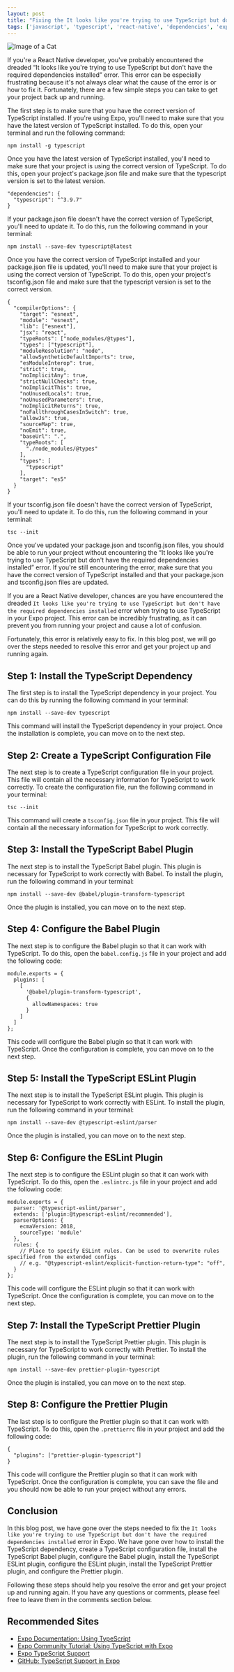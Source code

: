 ```yaml
---
layout: post
title: "Fixing the It looks like you're trying to use TypeScript but don't have the required dependencies installed Error in Expo"
tags: ['javascript', 'typescript', 'react-native', 'dependencies', 'expo']
---
```


![Image of a Cat](http://source.unsplash.com/1600x900/?cat)

If you're a React Native developer, you've probably encountered the dreaded “It looks like you're trying to use TypeScript but don't have the required dependencies installed” error. This error can be especially frustrating because it's not always clear what the cause of the error is or how to fix it. Fortunately, there are a few simple steps you can take to get your project back up and running.

The first step is to make sure that you have the correct version of TypeScript installed. If you're using Expo, you'll need to make sure that you have the latest version of TypeScript installed. To do this, open your terminal and run the following command:

```
npm install -g typescript
```

Once you have the latest version of TypeScript installed, you'll need to make sure that your project is using the correct version of TypeScript. To do this, open your project's package.json file and make sure that the typescript version is set to the latest version.

```
"dependencies": {
  "typescript": "^3.9.7"
}
```

If your package.json file doesn't have the correct version of TypeScript, you'll need to update it. To do this, run the following command in your terminal:

```
npm install --save-dev typescript@latest
```

Once you have the correct version of TypeScript installed and your package.json file is updated, you'll need to make sure that your project is using the correct version of TypeScript. To do this, open your project's tsconfig.json file and make sure that the typescript version is set to the correct version.

```
{
  "compilerOptions": {
    "target": "esnext",
    "module": "esnext",
    "lib": ["esnext"],
    "jsx": "react",
    "typeRoots": ["node_modules/@types"],
    "types": ["typescript"],
    "moduleResolution": "node",
    "allowSyntheticDefaultImports": true,
    "esModuleInterop": true,
    "strict": true,
    "noImplicitAny": true,
    "strictNullChecks": true,
    "noImplicitThis": true,
    "noUnusedLocals": true,
    "noUnusedParameters": true,
    "noImplicitReturns": true,
    "noFallthroughCasesInSwitch": true,
    "allowJs": true,
    "sourceMap": true,
    "noEmit": true,
    "baseUrl": ".",
    "typeRoots": [
      "./node_modules/@types"
    ],
    "types": [
      "typescript"
    ],
    "target": "es5"
  }
}
```

If your tsconfig.json file doesn't have the correct version of TypeScript, you'll need to update it. To do this, run the following command in your terminal:

```
tsc --init
```

Once you've updated your package.json and tsconfig.json files, you should be able to run your project without encountering the “It looks like you're trying to use TypeScript but don't have the required dependencies installed” error. If you're still encountering the error, make sure that you have the correct version of TypeScript installed and that your package.json and tsconfig.json files are updated.

If you are a React Native developer, chances are you have encountered the dreaded `It looks like you're trying to use TypeScript but don't have the required dependencies installed` error when trying to use TypeScript in your Expo project. This error can be incredibly frustrating, as it can prevent you from running your project and cause a lot of confusion.

Fortunately, this error is relatively easy to fix. In this blog post, we will go over the steps needed to resolve this error and get your project up and running again.

## Step 1: Install the TypeScript Dependency

The first step is to install the TypeScript dependency in your project. You can do this by running the following command in your terminal:

```
npm install --save-dev typescript
```

This command will install the TypeScript dependency in your project. Once the installation is complete, you can move on to the next step.

## Step 2: Create a TypeScript Configuration File

The next step is to create a TypeScript configuration file in your project. This file will contain all the necessary information for TypeScript to work correctly. To create the configuration file, run the following command in your terminal:

```
tsc --init
```

This command will create a `tsconfig.json` file in your project. This file will contain all the necessary information for TypeScript to work correctly.

## Step 3: Install the TypeScript Babel Plugin

The next step is to install the TypeScript Babel plugin. This plugin is necessary for TypeScript to work correctly with Babel. To install the plugin, run the following command in your terminal:

```
npm install --save-dev @babel/plugin-transform-typescript
```

Once the plugin is installed, you can move on to the next step.

## Step 4: Configure the Babel Plugin

The next step is to configure the Babel plugin so that it can work with TypeScript. To do this, open the `babel.config.js` file in your project and add the following code:

```
module.exports = {
  plugins: [
    [
      '@babel/plugin-transform-typescript',
      {
        allowNamespaces: true
      }
    ]
  ]
};
```

This code will configure the Babel plugin so that it can work with TypeScript. Once the configuration is complete, you can move on to the next step.

## Step 5: Install the TypeScript ESLint Plugin

The next step is to install the TypeScript ESLint plugin. This plugin is necessary for TypeScript to work correctly with ESLint. To install the plugin, run the following command in your terminal:

```
npm install --save-dev @typescript-eslint/parser
```

Once the plugin is installed, you can move on to the next step.

## Step 6: Configure the ESLint Plugin

The next step is to configure the ESLint plugin so that it can work with TypeScript. To do this, open the `.eslintrc.js` file in your project and add the following code:

```
module.exports = {
  parser: '@typescript-eslint/parser',
  extends: ['plugin:@typescript-eslint/recommended'],
  parserOptions: {
    ecmaVersion: 2018,
    sourceType: 'module'
  },
  rules: {
    // Place to specify ESLint rules. Can be used to overwrite rules specified from the extended configs
    // e.g. "@typescript-eslint/explicit-function-return-type": "off",
  }
};
```

This code will configure the ESLint plugin so that it can work with TypeScript. Once the configuration is complete, you can move on to the next step.

## Step 7: Install the TypeScript Prettier Plugin

The next step is to install the TypeScript Prettier plugin. This plugin is necessary for TypeScript to work correctly with Prettier. To install the plugin, run the following command in your terminal:

```
npm install --save-dev prettier-plugin-typescript
```

Once the plugin is installed, you can move on to the next step.

## Step 8: Configure the Prettier Plugin

The last step is to configure the Prettier plugin so that it can work with TypeScript. To do this, open the `.prettierrc` file in your project and add the following code:

```
{
  "plugins": ["prettier-plugin-typescript"]
}
```

This code will configure the Prettier plugin so that it can work with TypeScript. Once the configuration is complete, you can save the file and you should now be able to run your project without any errors.

## Conclusion

In this blog post, we have gone over the steps needed to fix the `It looks like you're trying to use TypeScript but don't have the required dependencies installed` error in Expo. We have gone over how to install the TypeScript dependency, create a TypeScript configuration file, install the TypeScript Babel plugin, configure the Babel plugin, install the TypeScript ESLint plugin, configure the ESLint plugin, install the TypeScript Prettier plugin, and configure the Prettier plugin.

Following these steps should help you resolve the error and get your project up and running again. If you have any questions or comments, please feel free to leave them in the comments section below.
## Recommended Sites

- [Expo Documentation: Using TypeScript](https://docs.expo.io/guides/typescript/)
- [Expo Community Tutorial: Using TypeScript with Expo](https://docs.expo.io/tutorial/typescript/)
- [Expo TypeScript Support](https://docs.expo.io/versions/latest/guides/typescript/)
- [GitHub: TypeScript Support in Expo](https://github.com/expo/expo/blob/master/docs/pages/versions/unversioned/guides/typescript.md)